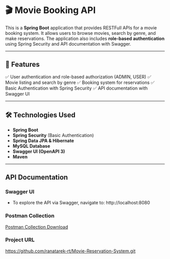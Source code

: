 # 🎬 Movie Booking API

This is a **Spring Boot** application that provides RESTFull APIs for a movie booking system. It allows users to browse movies, search by genre, and make reservations. The application also includes **role-based authentication** using Spring Security and API documentation with Swagger.

---

## 🚀 Features
✅ User authentication and role-based authorization (ADMIN, USER)
✅ Movie listing and search by genre
✅ Booking system for reservations
✅ Basic Authentication with Spring Security
✅ API documentation with Swagger UI


---

## 🛠️ Technologies Used
- **Spring Boot**
- **Spring Security** (Basic Authentication)
- **Spring Data JPA & Hibernate**
- **MySQL Database**
- **Swagger UI (OpenAPI 3)**
- **Maven**

---

##  API Documentation
### Swagger UI
- To explore the API via Swagger, navigate to: http://localhost:8080

###  Postman Collection
[Postman Collection Download](MovieReservationSystem.postman_collection.json)

### Project URL
https://github.com/ranatarek-rt/Movie-Reservation-System.git

